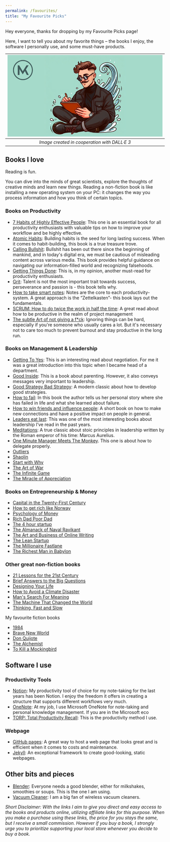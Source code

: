 ```yaml
---
permalink: /favourites/
title: "My Favourite Picks"
---
```


Hey everyone, thanks for dropping by my Favourite Picks page!

Here, I want to tell you about my favorite things – the books I enjoy, the software I personally use, and some must-have products.

| ![image](/assets/images/Thumbnail_Featured_LinkedIn.png) |
|:--:|
| *Image created in cooperation with DALL·E 3* |

## Books I love

Reading is fun.

You can dive into the minds of great scientists, explore the thoughts of creative minds and learn new things. Reading a non-fiction book is like installing a new operating system on your PC: it changes the way you process information and how you think of certain topics.

### Books on Productivity

- [7 Habits of Highly Effective People](https://amzn.to/45DhUh0): This one is an essential book for all productivity enthusiasts with valuable tips on how to improve your workflow and be highly effective.
- [Atomic Habits](https://amzn.to/3u7uvfl): Building habits is the seed for long lasting success. When it comes to habit-building, this book is a true treasure trove.
- [Calling Bullshit](https://amzn.to/46b8DNd): Bullshit has been out there since the beginning of mankind, and in today's digital era, we must be cautious of misleading content across various media. This book provides helpful guidance on navigating our information-filled world and recognizing falsehoods.
- [Getting Things Done](https://amzn.to/3tM3NbC): This is, in my opinion, another must-read for productivity enthusiasts.
- [Grit](https://amzn.to/3NwV04z): Talent is not the most important trait towards success, perseverance and passion is - this book tells why.
- [How to take smart notes](https://amzn.to/474bCIC): Notes are the core to each productivity-system. A great approach is the “Zettelkasten”- this book lays out the fundamentals.
- [SCRUM: How to do twice the work in half the time](https://amzn.to/46J8WQI): A great read about how to be productive in the realm of project management
- [The subtle Art of not giving a f*ck](https://amzn.to/46BoPIR): Ignoring things can be hard, especially if you're someone who usually cares a lot. But it's necessary not to care too much to prevent burnout and stay productive in the long run.

### Books on Management & Leadership

- [Getting To Yes](https://amzn.to/4bh50cv): This is an interesting read about negotiation. For me it was a great introduction into this topic when I became head of a department.
- [Good Inside](https://amzn.to/3Nz81KR): This is a book about parenting. However, it also conveys messages very important to leadership.
- [Good Strategy Bad Strategy](https://amzn.to/3u4Zicp): A modern classic about how to develop good strategies.
- [How to fail](https://amzn.to/3RIn1Zy): In this book the author tells us her personal story where she has failed in life and what she learned about failure.
- [How to win friends and influence people](https://amzn.to/46WyKZ5): A short book on how to make new connections and have a positive impact on people in general.
- [Leaders eat last](https://amzn.to/40xUnwM): This was one of the most interesting books about leadership I’ve read in the past years.
- [Meditations](https://www.gutenberg.org/ebooks/2680): A true classic about stoic principles in leadership written by the Roman emperor of his time: Marcus Aurelius.
- [One Minute Manager Meets The Monkey](https://amzn.to/3SAZZ7E). This one is about how to delegate properly.
- [Outliers](https://amzn.to/46XYNQ5)
- [Shaolin](https://amzn.to/3FXtvgu)
- [Start with Why](https://amzn.to/49v2Ncj)
- [The Art of War](https://amzn.to/3QRSzvj)
- [The Infinite Game](https://amzn.to/47sYk8e)
- [The Miracle of Appreciation](https://amzn.to/4762Yt6)

### Books on Entrepreneurship & Money

- [Capital in the Twenty-First Century](https://amzn.to/3vYY83r)
- [How to get rich like Norway](https://amzn.to/3SDZ5XI)
- [Psychology of Money](https://amzn.to/3Gfuhpj)
- [Rich Dad Poor Dad](https://amzn.to/40Bt5FT)
- [The 4 hour startup](https://amzn.to/3SFhHa2)
- [The Almanack of Naval Ravikant](https://www.navalmanack.com/)
- [The Art and Business of Online Writing](https://amzn.to/42tskji)
- [The Lean Startup](https://amzn.to/3Mal2tB)
- [The Millionaire Fastlane](https://amzn.to/3Qz77yS)
- [The Richest Man in Babylon](https://amzn.to/3OpCcEO)

### Other great non-fiction books

- [21 Lessons for the 21st Century](https://amzn.to/3ucf6dx)
- [Brief Answers to the Big Questions](https://amzn.to/49i8HwQ)
- [Designing Your Life](https://amzn.to/3svbgf7)
- [How to Avoid a Climate Disaster](https://amzn.to/3UgToQG)
- [Man's Search For Meaning](https://amzn.to/40y9juO)
- [The Machine That Changed the World](https://amzn.to/3QQUVe1)
- [Thinking, Fast and Slow](https://amzn.to/3uxWBjY)

My favourite fiction books

- [1984](https://amzn.to/49jKA0r)
- [Brave New World](https://amzn.to/3HF1VoO)
- [Don Quijote](https://www.gutenberg.org/ebooks/996)
- [The Alchemist](https://amzn.to/3SGtSTC)
- [To Kill a Mockingbird](https://amzn.to/4bnvSYb)

## Software I use

### Productivity Tools

- [Notion](https://notion.com/): My productivity tool of choice for my note-taking for the last years has been Notion. I enjoy the freedom it offers in creating a structure that supports different workflows very much.
- [OneNote](https://www.microsoft.com/de-at/microsoft-365/onenote/digital-note-taking-app): At my job, I use Microsoft OneNote for note-taking and personal knowledge management. If you are in the Microsoft eco
- [TORP: Total Productivity Recall](https://matthiaskarner.gumroad.com/l/TORP_Starter_Pack?layout=profile): This is the productivity method I use.

### Webpage

- [GitHub pages](https://pages.github.com/): A great way to host a web page that looks great and is efficient when it comes to costs and maintenance.
- [Jekyll](https://jekyllrb.com/): An exceptional framework to create good-looking, static webpages.

## Other bits and pieces

- [Blender](https://amzn.to/3Ow1Zvc): Everyone needs a good blender, either for milkshakes, smoothies or soups. This is the one I am using.
- [Vacuum Cleaner](https://amzn.to/3usH31k): I am a big fan of wireless vacuum cleaners.


*Short Disclaimer: With the links I aim to give you direct and easy access to the books and products online, utilizing affiliate links for this purpose. When you make a purchase using these links, the price for you stays the same, but I receive a small commission. However if you buy a book, I strongly urge you to prioritize supporting your local store whenever you decide to buy a book.*